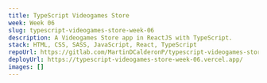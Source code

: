 ```yaml
---
title: TypeScript Videogames Store
week: Week 06
slug: typescript-videogames-store-week-06
description: A Videogames Store app in ReactJS with TypeScript.
stack: HTML, CSS, SASS, JavaScript, React, TypeScript
repoUrl: https://gitlab.com/MartinDCalderonP/typescript-videogames-store-week-06
deployUrl: https://typescript-videogames-store-week-06.vercel.app/
images: []
---
```

